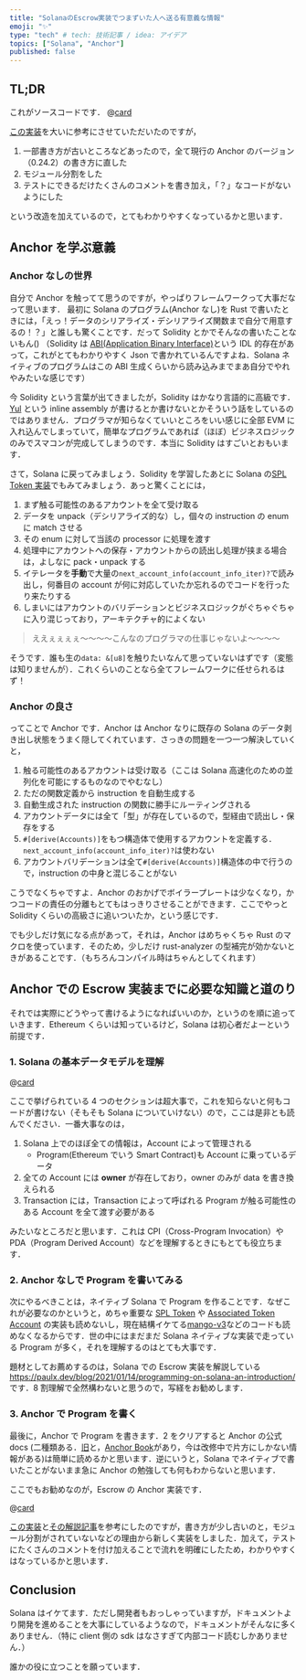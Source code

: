 ```yaml
---
title: "SolanaのEscrow実装でつまずいた人へ送る有意義な情報"
emoji: "✨"
type: "tech" # tech: 技術記事 / idea: アイデア
topics: ["Solana", "Anchor"]
published: false
---
```


## TL;DR

これがソースコードです．
@[card](https://github.com/Damin3927/escrow-anchor)

[この実装](https://hackmd.io/@ironaddicteddog/anchor_example_escrow)を大いに参考にさせていただいたのですが，

1. 一部書き方が古いところなどあったので，全て現行の Anchor のバージョン（0.24.2）の書き方に直した
1. モジュール分割をした
1. テストにできるだけたくさんのコメントを書き加え，「？」なコードがないようにした

という改造を加えているので，とてもわかりやすくなっているかと思います．

## Anchor を学ぶ意義

### Anchor なしの世界

自分で Anchor を触ってて思うのですが，やっぱりフレームワークって大事だなって思います．
最初に Solana のプログラム(Anchor なし)を Rust で書いたときには，「えっ！データのシリアライズ・デシリアライズ関数まで自分で用意するの！？」と誰しも驚くことです．だって Solidity とかでそんなの書いたことないもん()
（Solidity は [ABI(Application Binary Interface)](https://ethereum.org/en/developers/docs/smart-contracts/compiling/#web-applications)という IDL 的存在があって，これがとてもわかりやすく Json で書かれているんですよね．Solana ネイティブのプログラムはこの ABI 生成くらいから読み込みまでまあ自分でやれやみたいな感じです）

今 Solidity という言葉が出てきましたが，Solidity はかなり言語的に高級です．[Yul](https://solidity-jp.readthedocs.io/ja/latest/yul.html) という inline assembly が書けるとか書けないとかそういう話をしているのではありません．プログラマが知らなくていいところをいい感じに全部 EVM に入れ込んでしまっていて，簡単なプログラムであれば（ほぼ）ビジネスロジックのみでスマコンが完成してしまうのです．本当に Solidity はすごいとおもいます．

さて，Solana に戻ってみましょう．Solidity を学習したあとに Solana の[SPL Token 実装](https://github.com/solana-labs/solana-program-library/blob/9e029349fca867dc5a23fa8e571ce95da44976b5/token/program-2022/src/processor.rs#L1115)でもみてみましょう．あっと驚くことには，

1. まず触る可能性のあるアカウントを全て受け取る
1. データを unpack（デシリアライズ的な）し，個々の instruction の enum に match させる
1. その enum に対して当該の processor に処理を渡す
1. 処理中にアカウントへの保存・アカウントからの読出し処理が挟まる場合は，よしなに pack・unpack する
1. イテレータを**手動**で大量の`next_account_info(account_info_iter)?`で読み出し，何番目の account が何に対応していたか忘れるのでコードを行ったり来たりする
1. しまいにはアカウントのバリデーションとビジネスロジックがぐちゃぐちゃに入り混じっており，アーキテクチャ的によくない

> ええぇぇぇぇ〜〜〜〜こんなのプログラマの仕事じゃないよ〜〜〜〜

そうです．誰も生の`data: &[u8]`を触りたいなんて思っていないはずです（変態は知りませんが）．これくらいのことなら全てフレームワークに任せられるはず！

### Anchor の良さ

ってことで Anchor です．Anchor は Anchor なりに既存の Solana のデータ剥き出し状態をうまく隠してくれています．さっきの問題を一つ一つ解決していくと，

1. 触る可能性のあるアカウントは受け取る（ここは Solana 高速化のための並列化を可能にするものなのでやむなし）
1. ただの関数定義から instruction を自動生成する
1. 自動生成された instruction の関数に勝手にルーティングされる
1. アカウントデータには全て「型」が存在しているので，型経由で読出し・保存をする
1. `#[derive(Accounts)]`をもつ構造体で使用するアカウントを定義する．`next_account_info(account_info_iter)?`は使わない
1. アカウントバリデーションは全て`#[derive(Accounts)]`構造体の中で行うので，instruction の中身と混じることがない

こうでなくちゃですよ．Anchor のおかげでボイラープレートは少なくなり，かつコードの責任の分離もとてもはっきりさせることができます．ここでやっと Solidity くらいの高級さに追いついたか，という感じです．

でも少しだけ気になる点があって，それは，Anchor はめちゃくちゃ Rust のマクロを使っています．そのため，少しだけ rust-analyzer の型補完が効かないときがあることです．（もちろんコンパイル時はちゃんとしてくれます）

## Anchor での Escrow 実装までに必要な知識と道のり

それでは実際にどうやって書けるようになればいいのか，というのを順に追っていきます．Ethereum くらいは知っているけど，Solana は初心者だよーという前提です．

### 1. Solana の基本データモデルを理解

@[card](https://docs.solana.com/developing/programming-model/overview)

ここで挙げられている 4 つのセクションは超大事で，これを知らないと何もコードが書けない（そもそも Solana についていけない）ので，ここは是非とも読んでください．一番大事なのは，

1. Solana 上でのほぼ全ての情報は，Account によって管理される
   - Program(Ethereum でいう Smart Contract)も Account に乗っているデータ
1. 全ての Account には **owner** が存在しており，owner のみが data を書き換えられる
1. Transaction には，Transaction によって呼ばれる Program が触る可能性のある Account を全て渡す必要がある

みたいなところだと思います．これは CPI（Cross-Program Invocation）や PDA（Program Derived Account）などを理解するときにもとても役立ちます．

### 2. Anchor なしで Program を書いてみる

次にやるべきことは，ネイティブ Solana で Program を作ることです．なぜこれが必要なのかというと，めちゃ重要な [SPL Token](https://github.com/solana-labs/solana-program-library/tree/master/token/program-2022) や [Associated Token Account](https://github.com/solana-labs/solana-program-library/tree/master/associated-token-account/program) の実装も読めないし，現在結構イケてる[mango-v3](https://github.com/blockworks-foundation/mango-v3)などのコードも読めなくなるからです．世の中にはまだまだ Solana ネイティブな実装で走っている Program が多く，それを理解するのはとても大事です．

題材としてお薦めするのは，Solana での Escrow 実装を解説している<https://paulx.dev/blog/2021/01/14/programming-on-solana-an-introduction/> です．8 割理解で全然構わないと思うので，写経をお勧めします．

### 3. Anchor で Program を書く

最後に，Anchor で Program を書きます．2 をクリアすると Anchor の公式 docs (二種類ある．[旧](https://project-serum.github.io/anchor/)と，[Anchor Book](https://book.anchor-lang.com/)があり，今は改修中で片方にしかない情報がある)は簡単に読めるかと思います．逆にいうと，Solana でネイティブで書いたことがないまま急に Anchor の勉強しても何もわからないと思います．

ここでもお勧めなのが，Escrow の Anchor 実装です．

@[card](https://github.com/Damin3927/escrow-anchor)

[この実装](https://github.com/ironaddicteddog/anchor-escrow)と[その解説記事](https://hackmd.io/@ironaddicteddog/anchor_example_escrow)を参考にしたのですが，書き方が少し古いのと，モジュール分割がされていないなどの理由から新しく実装をしました．加えて，テストにたくさんのコメントを付け加えることで流れを明確にしたため，わかりやすくはなっているかと思います．

## Conclusion

Solana はイケてます．ただし開発者もおっしゃっていますが，ドキュメントより開発を進めることを大事にしているようなので，ドキュメントがそんなに多くありません．（特に client 側の sdk はなさすぎて内部コード読むしかありません．）

誰かの役に立つことを願っています．
